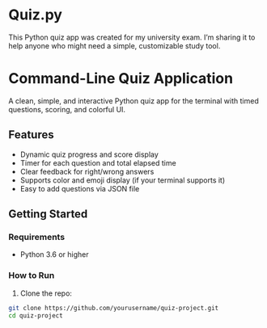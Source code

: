 # Quiz.py
This Python quiz app was created for my university exam. I’m sharing it to help anyone who might need a simple, customizable study tool.
# Command-Line Quiz Application

A clean, simple, and interactive Python quiz app for the terminal with timed questions, scoring, and colorful UI.

## Features

- Dynamic quiz progress and score display
- Timer for each question and total elapsed time
- Clear feedback for right/wrong answers
- Supports color and emoji display (if your terminal supports it)
- Easy to add questions via JSON file

## Getting Started

### Requirements

- Python 3.6 or higher

### How to Run

1. Clone the repo:

```bash
git clone https://github.com/yourusername/quiz-project.git
cd quiz-project
